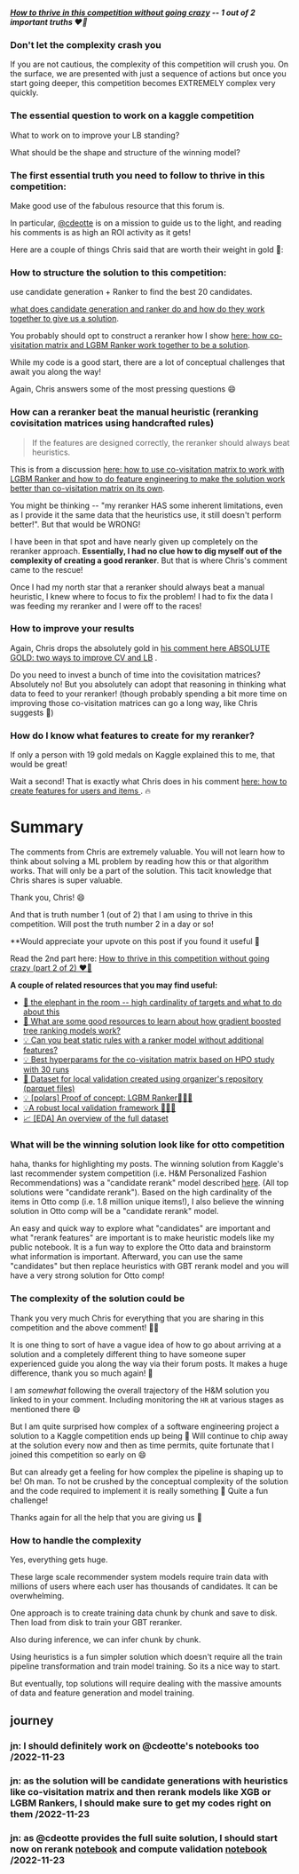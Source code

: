 ##### [How to thrive in this competition without going crazy](https://www.kaggle.com/competitions/otto-recommender-system/discussion/367503) -- 1 out of 2 important truths ❤️‍🔥

### Don't let the complexity crash you

If you are not cautious, the complexity of this competition will crush you. On the surface, we are presented with just a sequence of actions but once you start going deeper, this competition becomes EXTREMELY complex very quickly.

### The essential question to work on a kaggle competition

What to work on to improve your LB standing? 

What should be the shape and structure of the winning model?

### The first essential truth you need to follow to thrive in this competition:

Make good use of the fabulous resource that this forum is. 

In particular, [@cdeotte](https://www.kaggle.com/cdeotte) is on a mission to guide us to the light, and reading his comments is as high an ROI activity as it gets!

Here are a couple of things Chris said that are worth their weight in gold 🥇:

### How to structure the solution to this competition:

use candidate generation + Ranker to find the best 20 candidates.

[what does candidate generation and ranker do and how do they work together to give us a solution](https://www.kaggle.com/competitions/otto-recommender-system/discussion/364721). 

You probably should opt to construct a reranker how I show [here: how co-visitation matrix and LGBM Ranker work together to be a solution](https://www.kaggle.com/code/radek1/polars-proof-of-concept-lgbm-ranker).

While my code is a good start, there are a lot of conceptual challenges that await you along the way!

Again, Chris answers some of the most pressing questions 😄

### How can a reranker beat the manual heuristic (reranking covisitation matrices using handcrafted rules)

> If the features are designed correctly, the reranker should always beat heuristics.

This is from a discussion [here: how to use co-visitation matrix to work with LGBM Ranker and how to do feature engineering to make the solution work better than co-visitation matrix on its own](https://www.kaggle.com/competitions/otto-recommender-system/discussion/366474#2032493).

You might be thinking -- "my reranker HAS some inherent limitations, even as I provide it the same data that the heuristics use, it still doesn't perform better!". But that would be WRONG!

I have been in that spot and have nearly given up completely on the reranker approach. **Essentially, I had no clue how to dig myself out of the complexity of creating a good reranker**. But that is where Chris's comment came to the rescue!

Once I had my north star that a reranker should always beat a manual heuristic, I knew where to focus to fix the problem! I had to fix the data I was feeding my reranker and I were off to the races!

### How to improve your results

Again, Chris drops the absolutely gold in [his comment here ABSOLUTE GOLD: two ways to improve CV and LB](https://www.kaggle.com/competitions/otto-recommender-system/discussion/365369#2036565) .

Do you need to invest a bunch of time into the covisitation matrices? Absolutely no! But you absolutely can adopt that reasoning in thinking what data to feed to your reranker! (though probably spending a bit more time on improving those co-visitation matrices can go a long way, like Chris suggests 🙂)

### How do I know what features to create for my reranker?

If only a person with 19 gold medals on Kaggle explained this to me, that would be great!

Wait a second! That is exactly what Chris does in his comment [here: how to create features for users and items ](https://www.kaggle.com/code/cdeotte/candidate-rerank-model-lb-0-575/comments#2030893). 🔥

# Summary

The comments from Chris are extremely valuable. You will not learn how to think about solving a ML problem by reading how this or that algorithm works. That will only be a part of the solution. This tacit knowledge that Chris shares is super valuable.

Thank you, Chris! 😄

And that is truth number 1 (out of 2) that I am using to thrive in this competition. Will post the truth number 2 in a day or so!

**Would appreciate your upvote on this post if you found it useful 🙏 

Read the 2nd part here: [How to thrive in this competition without going crazy (part 2 of 2) ❤️‍🔥](https://www.kaggle.com/competitions/otto-recommender-system/discussion/367754)

**A couple of related resources that you may find useful:**

-   [🐘 the elephant in the room -- high cardinality of targets and what to do about this](https://www.kaggle.com/competitions/otto-recommender-system/discussion/364722)
-   [📖 What are some good resources to learn about how gradient boosted tree ranking models work?](https://www.kaggle.com/competitions/otto-recommender-system/discussion/366477)
-   [💡 Can you beat static rules with a ranker model without additional features?](https://www.kaggle.com/competitions/otto-recommender-system/discussion/366474)
-   [💡 Best hyperparams for the co-visitation matrix based on HPO study with 30 runs](https://www.kaggle.com/competitions/otto-recommender-system/discussion/365153)
-   [📅 Dataset for local validation created using organizer's repository (parquet files)](https://www.kaggle.com/competitions/otto-recommender-system/discussion/364534)
-   [💡 [polars] Proof of concept: LGBM Ranker🧪🧪🧪](https://www.kaggle.com/code/radek1/polars-proof-of-concept-lgbm-ranker)
-   [💡A robust local validation framework 🚀🚀🚀](https://www.kaggle.com/code/radek1/a-robust-local-validation-framework)
-   [📈 [EDA] An overview of the full dataset](https://www.kaggle.com/code/radek1/eda-an-overview-of-the-full-dataset)

### What will be the winning solution look like for otto competition

haha, thanks for highlighting my posts. The winning solution from Kaggle's last recommender system competition (i.e. H&M Personalized Fashion Recommendations) was a "candidate rerank" model described [here](https://www.kaggle.com/competitions/h-and-m-personalized-fashion-recommendations/discussion/324070). (All top solutions were "candidate rerank"). Based on the high cardinality of the items in Otto comp (i.e. 1.8 million unique items!), I also believe the winning solution in Otto comp will be a "candidate rerank" model.

An easy and quick way to explore what "candidates" are important and what "rerank features" are important is to make heuristic models like my public notebook. It is a fun way to explore the Otto data and brainstorm what information is important. Afterward, you can use the same "candidates" but then replace heuristics with GBT rerank model and you will have a very strong solution for Otto comp!

### The complexity of the solution could be
Thank you very much Chris for everything that you are sharing in this competition and the above comment! 🙂🙏

It is one thing to sort of have a vague idea of how to go about arriving at a solution and a completely different thing to have someone super experienced guide you along the way via their forum posts. It makes a huge difference, thank you so much again! 🙂

I am _somewhat_ following the overall trajectory of the H&M solution you linked to in your comment. Including monitoring the `HR` at various stages as mentioned there 😄

But I am quite surprised how complex of a software engineering project a solution to a Kaggle competition ends up being 🙂 Will continue to chip away at the solution every now and then as time permits, quite fortunate that I joined this competition so early on 😄

But can already get a feeling for how complex the pipeline is shaping up to be! Oh man. To not be crushed by the conceptual complexity of the solution and the code required to implement it is really something 🙂 Quite a fun challenge!

Thanks again for all the help that you are giving us 🙏

### How to handle the complexity 

Yes, everything gets huge. 

These large scale recommender system models require train data with millions of users where each user has thousands of candidates. It can be overwhelming. 

One approach is to create training data chunk by chunk and save to disk. Then load from disk to train your GBT reranker. 

Also during inference, we can infer chunk by chunk.

Using heuristics is a fun simpler solution which doesn't require all the train pipeline transformation and train model training. So its a nice way to start. 

But eventually, top solutions will require dealing with the massive amounts of data and feature generation and model training.

## journey
### jn: I should definitely work on @cdeotte's notebooks too /2022-11-23
### jn: as the solution will be candidate generations with heuristics like co-visitation matrix and then rerank models like XGB or LGBM Rankers, I should make sure to get my codes right on them /2022-11-23
### jn: as @cdeotte provides the full suite solution, I should start now on rerank [notebook](https://www.kaggle.com/code/cdeotte/candidate-rerank-model-lb-0-575/notebook)  and compute validation [notebook](https://www.kaggle.com/code/cdeotte/compute-validation-score-cv-565?scriptVersionId=111214251) /2022-11-23
